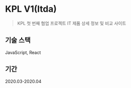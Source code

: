 # KPL V1(Itda)
> KPL 첫 번째 협업 프로젝트
IT 제품 상세 정보 및 비교 사이트


## 기술 스택
JavaScript, React

## 기간
2020.03-2020.04
